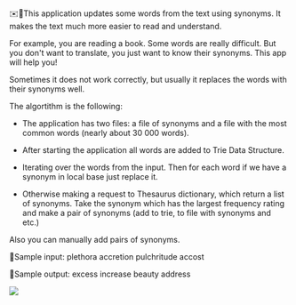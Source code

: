 ✉️📖This application updates some words from the text using synonyms. It makes the text much more easier to read and understand.

For example, you are reading a book. Some words are really difficult. But you don't want to translate, you just want to know
their synonyms. This app will help you!

Sometimes it does not work correctly, but usually it replaces the words with their synonyms well.

The algortithm is the following:

 - The application has two files: a file of synonyms and a file with the most common words (nearly about 30 000 words).
  
 - After starting the application all words are added to Trie Data Structure.

 - Iterating over the words from the input. Then for each word if we have a synonym in local base just replace it. 
  
 - Otherwise making a request to Thesaurus dictionary, which return a list of synonyms. Take the synonym which has the largest frequency rating and make a pair of synonyms (add to trie, to file with synonyms and etc.)
 
Also you can manually add pairs of synonyms.


📝Sample input:
  plethora
  accretion
  pulchritude
  accost
  
📝Sample output:
  excess
  increase
  beauty
  address
  
![](https://github.com/YuryBandarchuk16/EasyText/blob/master/demonstration.gif)
